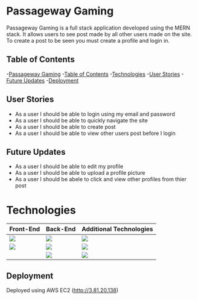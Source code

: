 # Passageway Gaming
Passageway Gaming is a full stack application developed using the MERN stack. It allows users to see post made by all other users made on the site. To create a post to be seen you must create a profile and login in. 

## Table of Contents
 -[Passageway Gaming](##passageway-gaming)
    -[Table of Contents](##table-of-contents)
    -[Technologies](##technologies)
    -[User Stories](##user-stories)
    -[Future Updates](##future-updates)
    -[Deployment](##deployment)

## User Stories
- As a user I should be able to login using my email and password
- As a user I should be able to quickly navigate the site
- As a user I should be able to create post
- As a user I should be able to view other users post before I login

## Future Updates
- As a user I should be able to edit my profile
- As a user I should be able to upload a profile picture
- As a user I should be abele to click and view other profiles from thier post

# Technologies
| Front-End  | Back-End |  Additional Technologies  |
| ------------- | ------------- | -------------     |
| ![](https://camo.githubusercontent.com/70f922cbc41ea69b62cd08549e13684e34382c97/68747470733a2f2f75706c6f61642e77696b696d656469612e6f72672f77696b6970656469612f636f6d6d6f6e732f7468756d622f612f61372f52656163742d69636f6e2e7376672f3132383070782d52656163742d69636f6e2e7376672e706e67)         | ![](UI%20Pictures/mongo%20db%20pic.png)      | ![](UI%20Pictures/Heroku%20pic.png)            |
| ![](UI%20Pictures/react%20router%20pic.png)  | ![](https://camo.githubusercontent.com/e34da2e8843d492d1b021fb733a9825912e1cb65/68747470733a2f2f627574746572636d732e636f6d2f7374617469632f696d616765732f746563685f62616e6e6572732f457870726573734a532e706e67)      | ![](UI%20Pictures/Travis%20CI%20pic.jpg)          |
|               | ![](UI%20Pictures/node%20js%20pic.png)       | ![](UI%20Pictures/mocha%20pic.png)             |


## Deployment
Deployed using AWS EC2 (http://3.81.20.138)